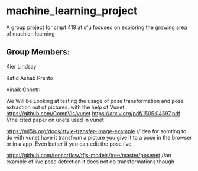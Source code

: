 # machine_learning_project
A group project for cmpt 419 at sfu focused on exploring the growing area of machien learning

## Group Members:

Kier Lindsay

Rafid Ashab Pranto

Vinaik Chhetri

We Will be Looking at testing the usage of pose transformation and pose extraction out of pictures. with the help of Vunet:
https://github.com/CompVis/vunet
https://arxiv.org/pdf/1505.04597.pdf //the cited paper on unets used in vunet 

https://ml5js.org/docs/style-transfer-image-example  //Idea for somting to do with vunet have it transfrom a picture you give it to a pose in the browser or in a app.  Even better if you can edit the pose live.

https://github.com/tensorflow/tfjs-models/tree/master/posenet  //an example of live pose detection it does not do transformations though
